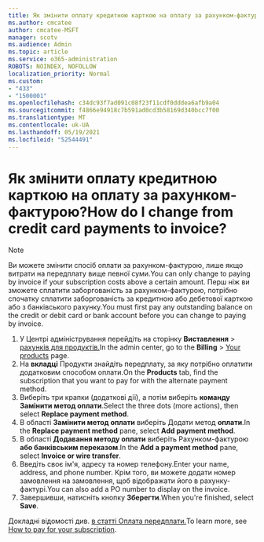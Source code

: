 ```yaml
---
title: Як змінити оплату кредитною карткою на оплату за рахунком-фактурою?
ms.author: cmcatee
author: cmcatee-MSFT
manager: scotv
ms.audience: Admin
ms.topic: article
ms.service: o365-administration
ROBOTS: NOINDEX, NOFOLLOW
localization_priority: Normal
ms.custom:
- "433"
- "1500001"
ms.openlocfilehash: c34dc93f7ad091c08f23f11cdf0dddea6afb9a04
ms.sourcegitcommit: f4866e94918c7b591ad0cd3b58169d340bcc7f00
ms.translationtype: MT
ms.contentlocale: uk-UA
ms.lasthandoff: 05/19/2021
ms.locfileid: "52544491"
---
```

# <a name="how-do-i-change-from-credit-card-payments-to-invoice"></a><span data-ttu-id="bdb3a-102">Як змінити оплату кредитною карткою на оплату за рахунком-фактурою?</span><span class="sxs-lookup"><span data-stu-id="bdb3a-102">How do I change from credit card payments to invoice?</span></span>

> [!NOTE]
> <span data-ttu-id="bdb3a-103">Ви можете змінити спосіб оплати за рахунком-фактурою, лише якщо витрати на передплату вище певної суми.</span><span class="sxs-lookup"><span data-stu-id="bdb3a-103">You can only change to paying by invoice if your subscription costs above a certain amount.</span></span> <span data-ttu-id="bdb3a-104">Перш ніж ви зможете сплатити заборгованість за рахунком-фактурою, потрібно спочатку сплатити заборгованість за кредитною або дебетової карткою або з банківського рахунку.</span><span class="sxs-lookup"><span data-stu-id="bdb3a-104">You must first pay any outstanding balance on the credit or debit card or bank account before you can change to paying by invoice.</span></span>

1. <span data-ttu-id="bdb3a-105">У Центрі адміністрування перейдіть на сторінку **Виставлення**  >  [рахунків для продуктів.](https://go.microsoft.com/fwlink/p/?linkid=842054)</span><span class="sxs-lookup"><span data-stu-id="bdb3a-105">In the admin center, go to the **Billing** > [Your products](https://go.microsoft.com/fwlink/p/?linkid=842054) page.</span></span>
2. <span data-ttu-id="bdb3a-106">На **вкладці** Продукти знайдіть передплату, за яку потрібно оплатити додатковим способом оплати.</span><span class="sxs-lookup"><span data-stu-id="bdb3a-106">On the **Products** tab, find the subscription that you want to pay for with the alternate payment method.</span></span>
3. <span data-ttu-id="bdb3a-107">Виберіть три крапки (додаткові дії), а потім виберіть **команду Замінити метод оплати**.</span><span class="sxs-lookup"><span data-stu-id="bdb3a-107">Select the three dots (more actions), then select **Replace payment method**.</span></span>
4. <span data-ttu-id="bdb3a-108">В області **Замінити метод оплати** виберіть Додати метод **оплати**.</span><span class="sxs-lookup"><span data-stu-id="bdb3a-108">In the **Replace payment method** pane, select **Add payment method**.</span></span>
5. <span data-ttu-id="bdb3a-109">В області **Додавання методу оплати** виберіть Рахунком-фактурою **або банківським переказом**.</span><span class="sxs-lookup"><span data-stu-id="bdb3a-109">In the **Add a payment method** pane, select **Invoice or wire transfer**.</span></span>
6. <span data-ttu-id="bdb3a-110">Введіть своє ім'я, адресу та номер телефону.</span><span class="sxs-lookup"><span data-stu-id="bdb3a-110">Enter your name, address, and phone number.</span></span> <span data-ttu-id="bdb3a-111">Крім того, ви можете додати номер замовлення на замовлення, щоб відображати його в рахунку-фактурі.</span><span class="sxs-lookup"><span data-stu-id="bdb3a-111">You can also add a PO number to display on the invoice.</span></span>
7. <span data-ttu-id="bdb3a-112">Завершивши, натисніть кнопку **Зберегти**.</span><span class="sxs-lookup"><span data-stu-id="bdb3a-112">When you're finished, select **Save**.</span></span>

<span data-ttu-id="bdb3a-113">Докладні відомості див. [в статті Оплата передплати.](/microsoft-365/commerce/billing-and-payments/pay-for-your-subscription)</span><span class="sxs-lookup"><span data-stu-id="bdb3a-113">To learn more, see [How to pay for your subscription](/microsoft-365/commerce/billing-and-payments/pay-for-your-subscription).</span></span>